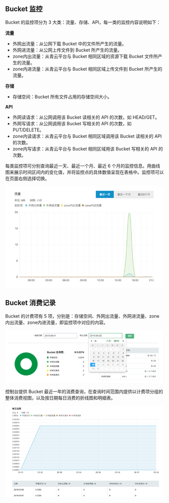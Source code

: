 ---
---

## Bucket 监控

Bucket 的监控项分为 3 大类：流量、存储、API，每一类的监控内容说明如下：

**流量**

- 外网出流量：从公网下载 Bucket 中的文件所产生的流量。
- 外网进流量：从公网上传文件到 Bucket 所产生的流量。
- zone内出流量：从青云平台与 Bucket 相同区域的资源下载 Bucket 文件所产生的流量。
- zone内进流量：从青云平台与 Bucket 相同区域上传文件到 Bucket 所产生的流量。

**存储**

- 存储空间：Bucket 所有文件占用的存储空间大小。

**API**

- 外网读请求：从公网调用该 Bucket 读相关的 API 的次数，如 HEAD/GET。
- 外网写请求：从公网调用该 Bucket 写相关的 API 的次数，如 PUT/DELETE。
- zone内读请求：从青云平台与 Bucket 相同区域调用该 Bucket 读相关的 API 的次数。
- zone内写请求：从青云平台与 Bucket 相同区域用该 Bucket 写相关的 API 的次数。

每类监控项可分别查询最近一天、最近一个月、最近 6 个月的监控信息。用曲线图来展示时间区间内的变化值，并将监控点的具体数值呈现在表格中。监控项可以在页面右侧选择切换。

[![](_images/bucket_monitor.png)](_images/bucket_monitor.png)

## Bucket 消费记录

Bucket 的计费项有 5 项，分别是：存储空间、外网出流量、外网进流量、zone内出流量、zone内进流量，即监控项中对应的内容。

[![](_images/bucket_consumption_overview.png)](_images/bucket_consumption_overview.png)

控制台提供 Bucket 最近一年的消费查询，在查询时间范围内提供以计费项分组的整体消费视图，以及按日期每日消费的折线图和明细表。

[![](_images/bucket_consumption_daily.png)](_images/bucket_consumption_daily.png)
